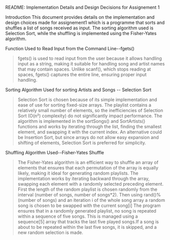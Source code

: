README:                                     Implementation Details and Design Decisions for Assignement 1 

Introduction
This document provides details on the implementation and design choices made for assignement1 which is a programme that sorts and shuffles a list of songs received as input. The sorting algorithm used is         Selection Sort, while the shuffling is implemented using the Fisher-Yates algorithm.

Function Used to Read Input from the Command Line--fgets()

  >fgets() is used to read input from the user because it allows handling input as a string, making it suitable for handling song and artist names that may contain spaces.
  Unlike scanf(), which stops reading at spaces, fgets() captures the entire line, ensuring proper input handling.

Sorting Algorithm Used for sorting Artists and Songs -- Selection Sort

  >Selection Sort is chosen because of its simple implementation and ease of use for sorting fixed-size arrays.
  The playlist contains a relatively small number of elements, so the inefficiencies of Selection Sort (O(n²) complexity) do not significantly impact performance.
  The algorithm is implemented in the sortSongs() and SortArtists() functions and works by iterating through the list, finding the smallest element, and swapping it with the current index.
  An alternative could be Insertion Sort, but since arrays do not allow easy expansion and shifting of elements, Selection Sort is preferred for simplicity.

Shuffling Algorithm Used--Fisher-Yates Shuffle

  >The Fisher-Yates algorithm is an efficient way to shuffle an array of elements that ensures that each permutation of the array is equally likely, making it ideal for generating random playlists.
  The implementation works by iterating backward through the array, swapping each element with a randomly selected preceding element.
  First the length of the random playlist is chosen randomly from the interval (number of songs, number of songs*2). Then using rand()%(number of songs) and an iteration i of the whole song array a random  song is chosen to be swapped with the current song[i]
  The program ensures that in a randomly generated playlist, no song is repeated within a sequence of five songs.
  This is managed using a sequence[5] array that tracks the last five played songs.If a song is about to be repeated within the last five songs, it is skipped, and a new random selection is made.
